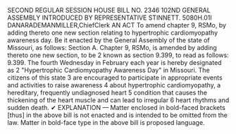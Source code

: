 SECOND REGULAR SESSION
HOUSE BILL NO. 2346
102ND GENERAL ASSEMBLY
INTRODUCED BY REPRESENTATIVE STINNETT.
5080H.01I DANARADEMANMILLER,ChiefClerk
AN ACT
To amend chapter 9, RSMo, by adding thereto one new section relating to hypertrophic
cardiomyopathy awareness day.
Be it enacted by the General Assembly of the state of Missouri, as follows:
Section A. Chapter 9, RSMo, is amended by adding thereto one new section, to be
2 known as section 9.399, to read as follows:
9.399. The fourth Wednesday in February each year is hereby designated as
2 "Hypertrophic Cardiomyopathy Awareness Day" in Missouri. The citizens of this state
3 are encouraged to participate in appropriate events and activities to raise awareness
4 about hypertrophic cardiomyopathy, a hereditary, frequently undiagnosed heart
5 condition that causes the thickening of the heart muscle and can lead to irregular
6 heart rhythms and sudden death.
✔
EXPLANATION — Matter enclosed in bold-faced brackets [thus] in the above bill is not enacted and is
intended to be omitted from the law. Matter in bold-face type in the above bill is proposed language.
